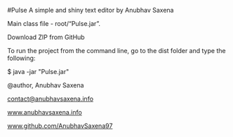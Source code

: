 #Pulse
A simple and shiny text editor by Anubhav Saxena  

Main class file - root/“Pulse.jar”.

Download ZIP from GitHub

To run the project from the command line, go to the dist folder and
type the following:

$ java -jar "Pulse.jar"


@author, Anubhav Saxena       

contact@anubhavsaxena.info      

www.anubhavsaxena.info     

www.github.com/AnubhavSaxena97    
